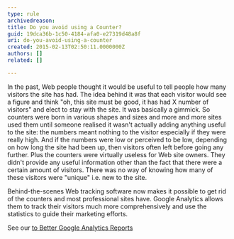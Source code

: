 ```yaml
---
type: rule
archivedreason: 
title: Do you avoid using a Counter?
guid: 19dca36b-1c50-4184-afa0-e27319d48a8f
uri: do-you-avoid-using-a-counter
created: 2015-02-13T02:50:11.0000000Z
authors: []
related: []

---
```


In the past, Web people thought it would be useful to tell people how many visitors    the site has had. The idea behind it was that each visitor would see a figure and    think "oh, this site must be good, it has had X number of visitors" and elect to    stay with the site. It was basically a gimmick. So counters were born in various    shapes and sizes and more and more sites used them until someone realised it wasn't    actually adding anything useful to the site: the numbers meant nothing to the visitor    especially if they were really high. And if the numbers were low or perceived to    be low, depending on how long the site had been up, then visitors often left before    going any further. Plus the counters were virtually useless for Web site owners.    They didn't provide any useful information other than the fact that there were a    certain amount of visitors. There was no way of knowing how many of these visitors    were "unique" i.e. new to the site.

Behind-the-scenes Web tracking software now makes it possible to get  rid of the    counters and most professional sites have. Google Analytics allows  them to track their visitors much more comprehensively and use the    statistics to guide their marketing efforts.

See our [to Better Google Analytics Reports](/rules-to-better-google-analytics-reports)

<!--endintro-->
